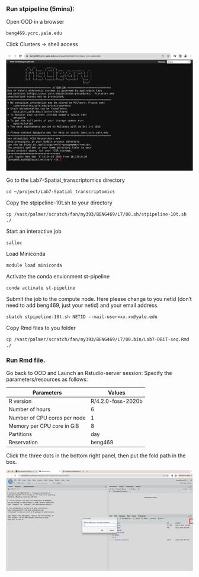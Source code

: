 ### Run stpipeline (5mins):

Open OOD in a browser
```
beng469.ycrc.yale.edu
```
Click Clusters -> shell access
<p><img width="1000" src="https://github.com/MingyuYang-Yale/BENG469/blob/main/SP21/Assignment1/ood-ssh-login.png" alt="foo bar" title="train &amp; tracks" /></p>

Go to the Lab7-Spatial_transcriptomics directory
```
cd ~/project/Lab7-Spatial_transcriptomics
```
Copy the stpipeline-10t.sh to your directory
```
cp /vast/palmer/scratch/fan/my393/BENG469/L7/00.sh/stpipeline-10t.sh ./
```
Start an interactive job
```
salloc
```
Load Miniconda
```
module load miniconda
```
Activate the conda envionment st-pipeline
```
conda activate st-pipeline
```
Submit the job to the compute node. Here please change to you netid (don’t need to add beng469, just your netid) and your email address.
```
sbatch stpipeline-10t.sh NETID --mail-user=xx.xx@yale.edu
```

Copy Rmd files to you folder
```
cp /vast/palmer/scratch/fan/my393/BENG469/L7/00.bin/Lab7-DBiT-seq.Rmd ./
```

### Run Rmd file.

Go back to OOD and Launch an Rstudio-server session:
Specify the parameters/resources as follows:

| Parameters      | Values |
| ----------- | ----------- |
| R version      | R/4.2.0-foss-2020b       |
| Number of hours   | 6        |
| Number of CPU cores per node   | 1       |
| Memory per CPU core in GiB   | 8       |
| Partitions   | day        |
| Reservation | beng469 |

Click the three dots in the bottom right panel, then put the fold path in the box.

<p><img width="1000" src="https://github.com/MingyuYang-Yale/BENG469/blob/main/SP21/rsession1.png" alt="foo bar" title="train &amp; tracks" /></p>



